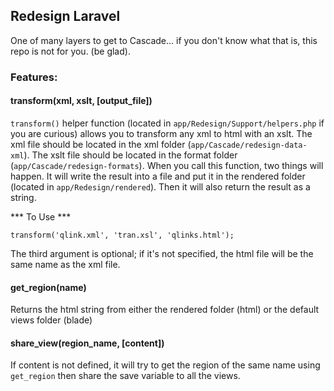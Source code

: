 ## Redesign Laravel

One of many layers to get to Cascade... if you don't know what that is, this repo is not for you. (be glad).

### Features:

#### transform(xml, xslt, [output_file])
`transform()` helper function (located in `app/Redesign/Support/helpers.php` if you are curious) allows you to transform any xml to html with an xslt.
The xml file should be located in the xml folder (`app/Cascade/redesign-data-xml`).
The xslt file should be located in the format folder (`app/Cascade/redesign-formats`).
When you call this function, two things will happen.  It will write the result into a file and put it in the rendered folder (located in `app/Redesign/rendered`).  Then it will also return the result as a string.

*** To Use ***

	transform('qlink.xml', 'tran.xsl', 'qlinks.html');

The third argument is optional; if it's not specified, the html file will be the same name as the xml file.

#### get_region(name)

Returns the html string from either the rendered folder (html) or the default views folder (blade)

#### share_view(region_name, [content])

If content is not defined, it will try to get the region of the same name using `get_region` then share the save variable to all the views.

